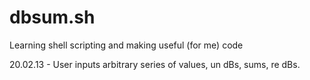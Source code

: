 # dbsum.sh
Learning shell scripting and making useful (for me) code

20.02.13 - User inputs arbitrary series of values, un dBs, sums, re dBs.  
